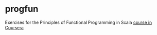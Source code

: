 # progfun
Exercises for the Principles of Functional Programming in Scala [course in Coursera](https://www.coursera.org/learn/progfun1/)
